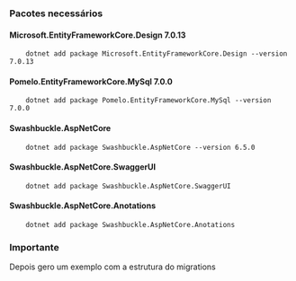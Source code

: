 
### Pacotes necessários

#### Microsoft.EntityFrameworkCore.Design 7.0.13

```
    dotnet add package Microsoft.EntityFrameworkCore.Design --version 7.0.13
```

#### Pomelo.EntityFrameworkCore.MySql 7.0.0

```
    dotnet add package Pomelo.EntityFrameworkCore.MySql --version 7.0.0
```

#### Swashbuckle.AspNetCore
```
    dotnet add package Swashbuckle.AspNetCore --version 6.5.0
```

#### Swashbuckle.AspNetCore.SwaggerUI
```
    dotnet add package Swashbuckle.AspNetCore.SwaggerUI
```

#### Swashbuckle.AspNetCore.Anotations
```
    dotnet add package Swashbuckle.AspNetCore.Anotations
```


### Importante 

Depois gero um exemplo com a estrutura do migrations
